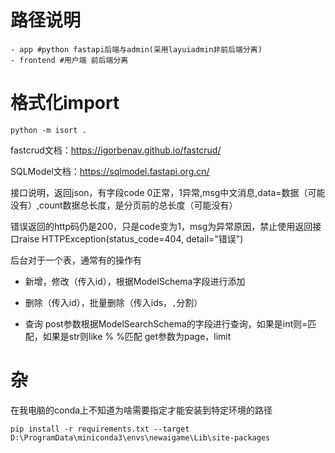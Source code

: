 # 路径说明
```
- app #python fastapi后端与admin(采用layuiadmin非前后端分离)
- frontend #用户端 前后端分离
```

# 格式化import
```
python -m isort .
```

fastcrud文档：https://igorbenav.github.io/fastcrud/

SQLModel文档：https://sqlmodel.fastapi.org.cn/

接口说明，返回json，有字段code 0正常，1异常,msg中文消息,data=数据（可能没有）,count数据总长度，是分页前的总长度（可能没有）

错误返回的http码仍是200，只是code变为1，msg为异常原因，禁止使用返回接口raise HTTPException(status_code=404, detail="错误")

后台对于一个表，通常有的操作有

- 新增，修改（传入id），根据ModelSchema字段进行添加

- 删除（传入id），批量删除（传入ids，`,`分割）

- 查询
    post参数根据ModelSearchSchema的字段进行查询，如果是int则=匹配，如果是str则like % %匹配
    get参数为page，limit

# 杂


在我电脑的conda上不知道为啥需要指定才能安装到特定环境的路径
```
pip install -r requirements.txt --target D:\ProgramData\miniconda3\envs\newaigame\Lib\site-packages
```
